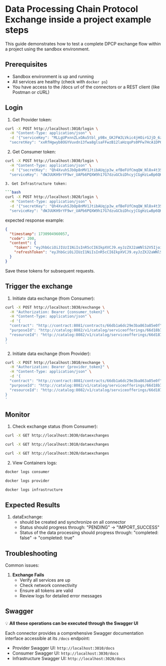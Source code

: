 # Data Processing Chain Protocol Exchange inside a project example steps

This guide demonstrates how to test a complete DPCP exchange flow within a project using the sandbox environment.

## Prerequisites

- Sandbox environment is up and running
- All services are healthy (check with `docker ps`)
- You have access to the /docs url of the connectors or a REST client (like Postman or cURL)

## Login

1. Get Provider token:

```bash
curl -X POST http://localhost:3010/login \
  -H "Content-Type: application/json" \
  -d '{"serviceKey": "MLLgUPxnnZLxOAu5tbl_p9Bx_GKJFWJLVkic4jHOirGJjD_6zEbzcCosAhCw7zV_VA9fPYy_vdRkZLuebUAUoQgjAPZGPuI9zaXg",
  "secretKey": "xxRfHgwyb8OGYVuvdn13fwa8glsaFFwzB12laHzqoPs0PFw7HcA1DP6X8wkqEfZ4feUTwfdXO9WHGzlPwstMrE4FJVllcIl5U4nG"}'
```

2. Get Consumer token:

```bash
curl -X POST http://localhost:3030/login \
  -H "Content-Type: application/json" \
  -d '{"secretKey": "Qh4XvuhSJbOp8nMV1JtibAUqjp3w_efBeFUfCmqQW_Nl8x4t3Sk6fWiK5L05CB3jhKZOgY5JlBSvWkFBHH_6fFhYQZWXNoZxO78x",
  "serviceKey": "dWJUUKH9rYF9wr_UAPb6PQXW9h17G7dzuGCbiDhcyjCGgHzLwBp6QHOQhDg0FFxS24GD8nvw37oe_LOjl7ztNATYiVOd_ZEVHQpV"}'

3. Get Infrastructure token:

```bash
curl -X POST http://localhost:3020/login \
  -H "Content-Type: application/json" \
  -d '{"secretKey": "Qh4XvuhSJbOp8nMV1JtibAUqjp3w_efBeFUfCmqQW_Nl8x4t3Sk6fWiK5L05CB3jhKZOgY5JlBSvWkFBHH_6fFhYQZWXNoZxO78w",
  "serviceKey": "dWJUUKH9rYF9wr_UAPb6PQXW9h17G7dzuGCbiDhcyjCGgHzLwBp6QHOQhDg0FFxS24GD8nvw37oe_LOjl7ztNATYiVOd_ZEVHQpT"}'
```

expected response example: 

```json
{
  "timestamp": 1730904960057,
  "code": 200,
  "content": {
    "token": "eyJhbGciOiJIUzI1NiIsInR5cCI6IkpXVCJ9.eyJzZXJ2aWNlS2V5IjoiTUxMZ1VQeG5uWkx4T0F1NXRibF9wOUJ4X0dLSkZXSkxWa2ljNGpIT2lyR0pqRF82ekViemNDb3NBaEN3N3pWX1ZBOWZQWXlfdmRSa1pMdWViVUFVb1FnakFQWkdQdUk5emFYZyIsImlhdCI6MTczMDkwNDk2MDA1NSwiZXhwIjoxNzMwOTA0OTYwMzU1fQ.HvoHfXFy0L9Qtdl3pm-OSxH9phal_Vlc2_gYpiWJboM",
    "refreshToken": "eyJhbGciOiJIUzI1NiIsInR5cCI6IkpXVCJ9.eyJzZXJ2aWNlS2V5IjoiTUxMZ1VQeG5uWkx4T0F1NXRibF9wOUJ4X0dLSkZXSkxWa2ljNGpIT2lyR0pqRF82ekViemNDb3NBaEN3N3pWX1ZBOWZQWXlfdmRSa1pMdWViVUFVb1FnakFQWkdQdUk5emFYZyIsImlhdCI6MTczMDkwNDk2MDA1NiwiZXhwIjoxNzMwOTA0OTYwMzU2fQ.la9FDMlOICL1TXQOQSZ-YRLHib1GO3iQskXDk_4sE7w"
  }
}
```

Save these tokens for subsequent requests.

## Trigger the exchange

1. Initiate data exchange (from Consumer):

```bash
curl -X POST http://localhost:3030/exchange \
  -H "Authorization: Bearer {consumer_token}" \
  -H "Content-Type: application/json" \
  -d '{
  "contract": "http://contract:8081/contracts/66db1a6dc29e3ba863a85e0f",
  "purposeId": "http://catalog:8082/v1/catalog/serviceofferings/66d18b79ee71f9f096baecb0",
  "resourceId": "http://catalog:8082/v1/catalog/serviceofferings/66d187f4ee71f9f096bae8ca"
}
'
```

2. Initiate data exchange (from Provider):

```bash
curl -X POST http://localhost:3010/exchange \
  -H "Authorization: Bearer {provider_token}" \
  -H "Content-Type: application/json" \
  -d '{
  "contract": "http://contract:8081/contracts/66db1a6dc29e3ba863a85e0f",
  "purposeId": "http://catalog:8082/v1/catalog/serviceofferings/66d18b79ee71f9f096baecb0",
  "resourceId": "http://catalog:8082/v1/catalog/serviceofferings/66d187f4ee71f9f096bae8ca"
}
'
```

## Monitor

1. Check exchange status (from Consumer):

```bash
curl -X GET http://localhost:3030/dataexchanges
```

```bash
curl -X GET http://localhost:3010/dataexchanges
```

```bash
curl -X GET http://localhost:3020/dataexchanges
```

2. View Containers logs:

```bash
docker logs consumer
```

```bash
docker logs provider
```

```bash
docker logs infrastructure
```

## Expected Results

1. dataExchange:
   - should be created and synchronize on all connector
   - Status should progress through: "PENDING" -> "IMPORT_SUCCESS"
   - Status of the data processing should progress through: "completed: false" -> "completed: true"

## Troubleshooting

Common issues:

1. **Exchange Fails**
   - Verify all services are up
   - Check network connectivity
   - Ensure all tokens are valid
   - Review logs for detailed error messages

## Swagger

💡 **All these operations can be executed through the Swagger UI**

Each connector provides a comprehensive Swagger documentation interface accessible at its `/docs` endpoint:

- Provider Swagger UI: `http://localhost:3010/docs`
- Consumer Swagger UI: `http://localhost:3030/docs`
- Infrastructure Swagger UI: `http://localhost:3020/docs`
